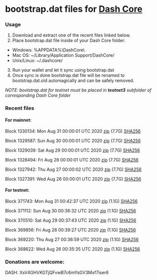 # bootstrap.dat files for [Dash Core](https://github.com/dashpay/dash)

### Usage

1. Download and extract one of the recent files linked below.
2. Place bootstrap.dat file inside of your Dash Core folder:
 - Windows: %APPDATA%\DashCore\
 - Mac OS: ~/Library/Application Support/DashCore/
 - Unix/Linux: ~/.dashcore/
3. Run your wallet and let it sync using bootstrap.dat
4. Once sync is done bootstrap.dat file will be renamed to bootstrap.dat.old automagically and can be safely removed.

_NOTE: bootstrap.dat for testnet must be placed in **testnet3** subfolder of corresponding Dash Core folder_

### Recent files

#### For mainnet:

Block 1330134: Mon Aug 31 00:00:01 UTC 2020 [zip](https://dash-bootstrap.ams3.digitaloceanspaces.com/mainnet/2020-08-31/bootstrap.dat.zip) (7.7G) [SHA256](https://dash-bootstrap.ams3.digitaloceanspaces.com/mainnet/2020-08-31/sha256.txt)

Block 1329587: Sun Aug 30 00:00:01 UTC 2020 [zip](https://dash-bootstrap.ams3.digitaloceanspaces.com/mainnet/2020-08-30/bootstrap.dat.zip) (7.7G) [SHA256](https://dash-bootstrap.ams3.digitaloceanspaces.com/mainnet/2020-08-30/sha256.txt)

Block 1329039: Sat Aug 29 00:00:01 UTC 2020 [zip](https://dash-bootstrap.ams3.digitaloceanspaces.com/mainnet/2020-08-29/bootstrap.dat.zip) (7.7G) [SHA256](https://dash-bootstrap.ams3.digitaloceanspaces.com/mainnet/2020-08-29/sha256.txt)

Block 1328494: Fri Aug 28 00:00:01 UTC 2020 [zip](https://dash-bootstrap.ams3.digitaloceanspaces.com/mainnet/2020-08-28/bootstrap.dat.zip) (7.7G) [SHA256](https://dash-bootstrap.ams3.digitaloceanspaces.com/mainnet/2020-08-28/sha256.txt)

Block 1327942: Thu Aug 27 00:00:02 UTC 2020 [zip](https://dash-bootstrap.ams3.digitaloceanspaces.com/mainnet/2020-08-27/bootstrap.dat.zip) (7.7G) [SHA256](https://dash-bootstrap.ams3.digitaloceanspaces.com/mainnet/2020-08-27/sha256.txt)

Block 1327391: Wed Aug 26 00:00:01 UTC 2020 [zip](https://dash-bootstrap.ams3.digitaloceanspaces.com/mainnet/2020-08-26/bootstrap.dat.zip) (7.7G) [SHA256](https://dash-bootstrap.ams3.digitaloceanspaces.com/mainnet/2020-08-26/sha256.txt)


#### For testnet:

Block 371743: Mon Aug 31 00:42:37 UTC 2020 [zip](https://dash-bootstrap.ams3.digitaloceanspaces.com/testnet/2020-08-31/bootstrap.dat.zip) (1.1G) [SHA256](https://dash-bootstrap.ams3.digitaloceanspaces.com/testnet/2020-08-31/sha256.txt)

Block 371112: Sun Aug 30 00:36:32 UTC 2020 [zip](https://dash-bootstrap.ams3.digitaloceanspaces.com/testnet/2020-08-30/bootstrap.dat.zip) (1.1G) [SHA256](https://dash-bootstrap.ams3.digitaloceanspaces.com/testnet/2020-08-30/sha256.txt)

Block 370510: Sat Aug 29 00:37:43 UTC 2020 [zip](https://dash-bootstrap.ams3.digitaloceanspaces.com/testnet/2020-08-29/bootstrap.dat.zip) (1.1G) [SHA256](https://dash-bootstrap.ams3.digitaloceanspaces.com/testnet/2020-08-29/sha256.txt)

Block 369856: Fri Aug 28 00:39:27 UTC 2020 [zip](https://dash-bootstrap.ams3.digitaloceanspaces.com/testnet/2020-08-28/bootstrap.dat.zip) (1.1G) [SHA256](https://dash-bootstrap.ams3.digitaloceanspaces.com/testnet/2020-08-28/sha256.txt)

Block 369220: Thu Aug 27 00:36:59 UTC 2020 [zip](https://dash-bootstrap.ams3.digitaloceanspaces.com/testnet/2020-08-27/bootstrap.dat.zip) (1.1G) [SHA256](https://dash-bootstrap.ams3.digitaloceanspaces.com/testnet/2020-08-27/sha256.txt)

Block 368622: Wed Aug 26 00:35:35 UTC 2020 [zip](https://dash-bootstrap.ams3.digitaloceanspaces.com/testnet/2020-08-26/bootstrap.dat.zip) (1.1G) [SHA256](https://dash-bootstrap.ams3.digitaloceanspaces.com/testnet/2020-08-26/sha256.txt)


### Donations are welcome:

DASH: XsV4GHVKGTjQFvwB7c6mYsGV3Mxf7iser6
